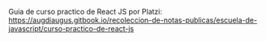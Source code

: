Guia de curso practico de React JS por Platzi:
https://augdiaugus.gitbook.io/recoleccion-de-notas-publicas/escuela-de-javascript/curso-practico-de-react-js